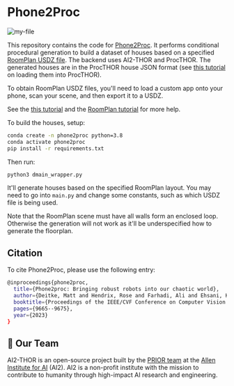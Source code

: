 # Phone2Proc

![my-file](https://github.com/allenai/phone2proc/assets/28768645/fcf538f0-cd7d-4bb5-8b56-fb3e7cff1dc6)

This repository contains the code for [Phone2Proc](https://arxiv.org/abs/2212.04819). It performs conditional procedural generation to build a dataset of houses based on a specified [RoomPlan USDZ file](https://developer.apple.com/augmented-reality/roomplan/). The backend uses AI2-THOR and ProcTHOR. The generated houses are in the ProcTHOR house JSON format (see [this tutorial](https://colab.research.google.com/drive/1Il6TqmRXOkzYMIEaOU9e4-uTDTIb5Q78) on loading them into ProcTHOR). 

To obtain RoomPlan USDZ files, you'll need to load a custom app onto your phone, scan your scene, and then export it to a USDZ.

See the [this tutorial](https://www.youtube.com/watch?v=wgqwrgNiA68) and the [RoomPlan tutorial](https://developer.apple.com/documentation/roomplan/create_a_3d_model_of_an_interior_room_by_guiding_the_user_through_an_ar_experience) for more help.

To build the houses, setup:

```bash
conda create -n phone2proc python=3.8
conda activate phone2proc
pip install -r requirements.txt
```

Then run:

```bash
python3 dmain_wrapper.py
```

It'll generate houses based on the specified RoomPlan layout. You may need to go into `main.py` and change some constants, such as which USDZ file is being used.

Note that the RoomPlan scene must have all walls form an enclosed loop. Otherwise the generation will not work as it'll be underspecified how to generate the floorplan.

## Citation

To cite Phone2Proc, please use the following entry:

```bash
@inproceedings{phone2proc,
  title={Phone2proc: Bringing robust robots into our chaotic world},
  author={Deitke, Matt and Hendrix, Rose and Farhadi, Ali and Ehsani, Kiana and Kembhavi, Aniruddha},
  booktitle={Proceedings of the IEEE/CVF Conference on Computer Vision and Pattern Recognition},
  pages={9665--9675},
  year={2023}
}
```

## 👋 Our Team

AI2-THOR is an open-source project built by the [PRIOR team](//prior.allenai.org) at the [Allen Institute for AI](//allenai.org) (AI2).
AI2 is a non-profit institute with the mission to contribute to humanity through high-impact AI research and engineering.


